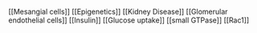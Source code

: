 [[Mesangial cells]]
[[Epigenetics]]
[[Kidney Disease]]
[[Glomerular endothelial cells]]
[[Insulin]]
[[Glucose uptake]]
[[small GTPase]]
[[Rac1]]
